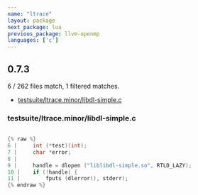 ```yaml
---
name: "ltrace"
layout: package
next_package: lua
previous_package: llvm-openmp
languages: ['c']
---
```

## 0.7.3
6 / 262 files match, 1 filtered matches.

 - [testsuite/ltrace.minor/libdl-simple.c](#testsuiteltraceminorlibdl-simplec)

### testsuite/ltrace.minor/libdl-simple.c

```c

{% raw %}
6 | 	int (*test)(int);
7 | 	char *error;
8 | 
9 | 	handle = dlopen ("liblibdl-simple.so", RTLD_LAZY);
10 | 	if (!handle) {
11 | 		fputs (dlerror(), stderr);
{% endraw %}

```